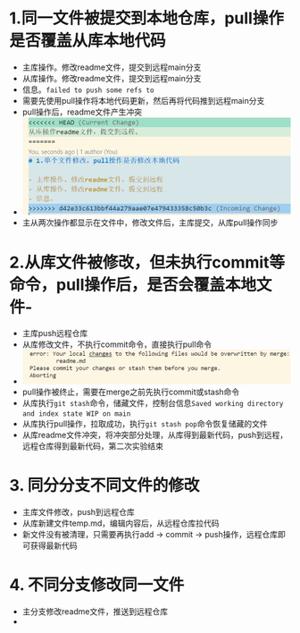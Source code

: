 # 1.同一文件被提交到本地仓库，pull操作是否覆盖从库本地代码

- 主库操作。修改readme文件，提交到远程main分支
- 从库操作。修改readme文件，提交到远程main分支
- 信息。`failed to push some refs to `
- 需要先使用pull操作将本地代码更新，然后再将代码推到远程main分支
- pull操作后，readme文件产生冲突
- ![image-20220120000444493](readme/image-20220120000444493.png)
- 主从两次操作都显示在文件中，修改文件后，主库提交，从库pull操作同步

# 2.从库文件被修改，但未执行commit等命令，pull操作后，是否会覆盖本地文件-

- 主库push远程仓库
- 从库修改文件，不执行commit命令，直接执行pull命令
- ![image-20220120001904694](readme/image-20220120001904694.png)
- pull操作被终止，需要在merge之前先执行commit或stash命令
- 从库执行`git stash`命令，储藏文件，控制台信息`Saved working directory and index state WIP on main`
- 从库执行pull操作，拉取成功，执行`git stash pop`命令恢复储藏的文件
- 从库readme文件冲突，将冲突部分处理，从库得到最新代码，push到远程，远程仓库得到最新代码，第二次实验结束

# 3. 同分分支不同文件的修改

- 主库文件修改，push到远程仓库
- 从库新建文件temp.md，编辑内容后，从远程仓库拉代码
- 新文件没有被清理，只需要再执行add -> commit -> push操作，远程仓库即可获得最新代码

# 4. 不同分支修改同一文件

- 主分支修改readme文件，推送到远程仓库
- 


